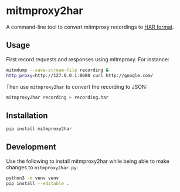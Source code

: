 # mitmproxy2har

A command-line tool to convert mitmproxy recordings to [HAR format](https://en.wikipedia.org/wiki/HAR_%28file_format%29).

## Usage

First record requests and responses using mitmproxy. For instance:

```sh
mitmdump --save-stream-file recording &
http_proxy=http://127.0.0.1:8080 curl http://google.com/
```

Then use `mitmproxy2har` to convert the recording to JSON:

```sh
mitmproxy2har recording > recording.har
```

## Installation

```sh
pip install mitmproxy2har
```

## Development

Use the following to install mitmproxy2har while being able to make changes to `mitmproxy2har.py`:

```sh
python3 -m venv venv
pip install --editable .
```
